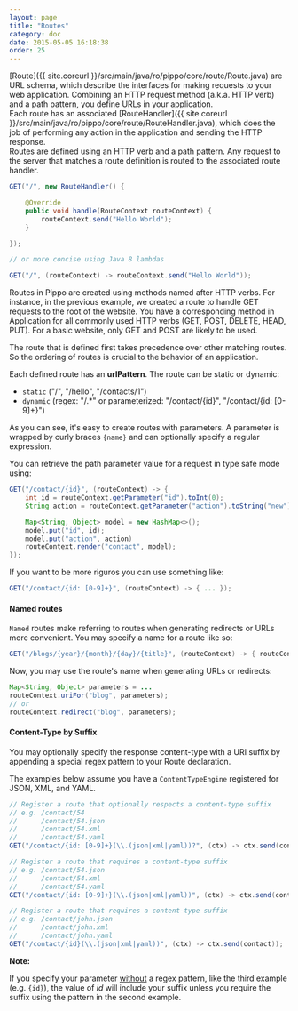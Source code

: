 ```yaml
---
layout: page
title: "Routes"
category: doc
date: 2015-05-05 16:18:38
order: 25
---
```


[Route]({{ site.coreurl }}/src/main/java/ro/pippo/core/route/Route.java) are URL schema, which describe the interfaces for making requests to your web application. Combining an HTTP request method (a.k.a. HTTP verb) and a path pattern, you define URLs in your application.  
Each route has an associated [RouteHandler]({{ site.coreurl }}/src/main/java/ro/pippo/core/route/RouteHandler.java), which does the job of performing any action in the application and sending the HTTP response.  
Routes are defined using an HTTP verb and a path pattern. Any request to the server that matches a route definition is routed to the associated route handler.

```java
GET("/", new RouteHandler() {

    @Override
    public void handle(RouteContext routeContext) {
        routeContext.send("Hello World");
    }

});

// or more concise using Java 8 lambdas

GET("/", (routeContext) -> routeContext.send("Hello World"));
```

Routes in Pippo are created using methods named after HTTP verbs. For instance, in the previous example, we created a route to handle GET requests to the root of the website. You have a corresponding method in Application for all commonly used HTTP verbs (GET, POST, DELETE, HEAD, PUT). For a basic website, only GET and POST are likely to be used.

The route that is defined first takes precedence over other matching routes. So the ordering of routes is crucial to the behavior of an application.

Each defined route has an __urlPattern__.
The route can be static or dynamic:

- `static` ("/", "/hello", "/contacts/1")
- `dynamic` (regex: "/.*" or parameterized: "/contact/{id}", "/contact/{id: [0-9]+}")

As you can see, it's easy to create routes with parameters. A parameter is wrapped by curly braces `{name}` and can optionally specify a regular expression.

You can retrieve the path parameter value for a request in type safe mode using:

```java
GET("/contact/{id}", (routeContext) -> {
    int id = routeContext.getParameter("id").toInt(0);
    String action = routeContext.getParameter("action").toString("new");

    Map<String, Object> model = new HashMap<>();
    model.put("id", id);
    model.put("action", action)
    routeContext.render("contact", model);
});
```

If you want to be more riguros you can use something like:

```java
GET("/contact/{id: [0-9]+}", (routeContext) -> { ... });
```

#### Named routes

`Named` routes make referring to routes when generating redirects or URLs more convenient. You may specify a name for a route like so:

```java
GET("/blogs/{year}/{month}/{day}/{title}", (routeContext) -> { routeContext.render("myTemplate")}).named("blog");
```

Now, you may use the route's name when generating URLs or redirects:

```java
Map<String, Object> parameters = ...
routeContext.uriFor("blog", parameters);
// or
routeContext.redirect("blog", parameters);
```
#### Content-Type by Suffix

You may optionally specify the response content-type with a URI suffix by appending a special regex pattern to your Route declaration.

The examples below assume you have a `ContentTypeEngine` registered for JSON, XML, and YAML.

```java
// Register a route that optionally respects a content-type suffix
// e.g. /contact/54
//      /contact/54.json
//      /contact/54.xml
//      /contact/54.yaml
GET("/contact/{id: [0-9]+}(\\.(json|xml|yaml))?", (ctx) -> ctx.send(contact));

// Register a route that requires a content-type suffix
// e.g. /contact/54.json
//      /contact/54.xml
//      /contact/54.yaml
GET("/contact/{id: [0-9]+}(\\.(json|xml|yaml))", (ctx) -> ctx.send(contact));

// Register a route that requires a content-type suffix
// e.g. /contact/john.json
//      /contact/john.xml
//      /contact/john.yaml
GET("/contact/{id}(\\.(json|xml|yaml))", (ctx) -> ctx.send(contact));
```

**Note:**

If you specify your parameter <u>without</u> a regex pattern, like the third example (e.g. `{id}`), the value of *id* will include your suffix unless you require the suffix using the pattern in the second example.
